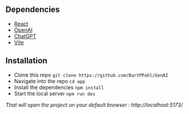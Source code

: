 ## Dependencies
* [React](https://react.dev/)
* [OpenAI](https://openai.com/)
* [ChatGPT](https://platform.openai.com/)
* [Vite](https://vitejs.dev/)

## Installation
* Clone this repo `git clone https://github.com/BartPPahl/GenAI`
* Navigate into the repo `cd app`
* Install the dependencies ``npm install``
* Start the local server ``npm run dev``

*That will open the project on your default browser : http://localhost:5173/*
